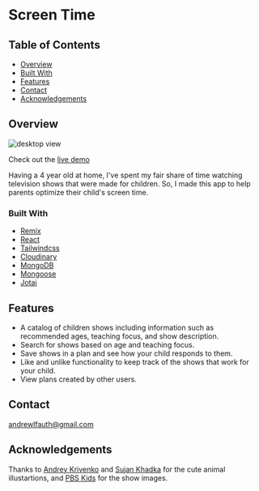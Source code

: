 # Screen Time

## Table of Contents

- [Overview](#overview)
- [Built With](#built-with)
- [Features](#features)
- [Contact](#contact)
- [Acknowledgements](#acknowledgements)

## Overview

![desktop view](https://res.cloudinary.com/dpnkrz8c8/image/upload/v1663374656/Screen%20Time/desktop_rcg8qk.png)

Check out the [live demo](https://screen-time.vercel.app)

Having a 4 year old at home, I've spent my fair share of time watching television shows that were made for children. So, I made this app to help parents optimize their child's screen time.

### Built With

- [Remix](https://remix.run)
- [React](https://reactjs.org)
- [Tailwindcss](https://tailwindcss.com)
- [Cloudinary](https://cloudinary.com)
- [MongoDB](https://mongodb.com)
- [Mongoose](https://mongoosejs.com)
- [Jotai](https://jotai.org)

## Features

- A catalog of children shows including information such as recommended ages, teaching focus, and show description.
- Search for shows based on age and teaching focus. 
- Save shows in a plan and see how your child responds to them.
- Like and unlike functionality to keep track of the shows that work for your child.
- View plans created by other users.

## Contact

andrewlfauth@gmail.com

## Acknowledgements

Thanks to [Andrey Krivenko](https://www.figma.com/@andreykrivenko) and [Sujan Khadka](https://www.figma.com/@Sujan_khadka) for the cute animal illustartions, and [PBS Kids](https://pbskids.org) for the show images.
